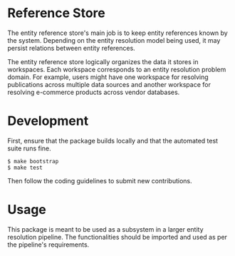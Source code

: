 # Reference Store

The entity reference store's main job is to keep entity references known by the system.
Depending on the entity resolution model being used, it may persist relations between
entity references.

The entity reference store logically organizes the data it stores in workspaces.
Each workspace corresponds to an entity resolution problem domain. For example,
users might have one workspace for resolving publications across multiple data sources
and another workspace for resolving e-commerce products across vendor databases.

# Development

First, ensure that the package builds locally and that the automated test suite runs
fine.

```shell
$ make bootstrap
$ make test
```

Then follow the coding guidelines to submit new contributions.

# Usage

This package is meant to be used as a subsystem in a larger entity resolution pipeline.
The functionalities should be imported and used as per the pipeline's requirements.
